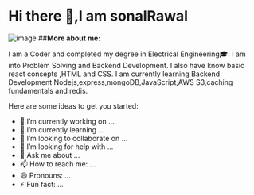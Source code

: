 # Hi there 👋,I am sonalRawal 
![image](https://user-images.githubusercontent.com/93571637/150641465-4ac49252-fd6d-4525-930e-b16c9f3ba4cd.png)
##**More about me:**

I am a Coder and completed my degree in Electrical Engineering🎓. I am into Problem Solving and Backend Development. I also have know basic react consepts ,HTML and CSS. I am currently learning Backend Development Nodejs,express,mongoDB,JavaScript,AWS S3,caching fundamentals and redis.

Here are some ideas to get you started:

- 🔭 I’m currently working on ...
- 🌱 I’m currently learning ...
- 👯 I’m looking to collaborate on ...
- 🤔 I’m looking for help with ...
- 💬 Ask me about ...
- 📫 How to reach me: ...
- 😄 Pronouns: ...
- ⚡ Fun fact: ...
